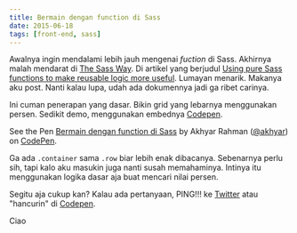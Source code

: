 ```yaml
---
title: Bermain dengan function di Sass
date: 2015-06-18
tags: [front-end, sass]
---
```


Awalnya ingin mendalami lebih jauh mengenai *fuction* di Sass. Akhirnya malah mendarat di [The Sass Way](https://thesassway.com). Di artikel yang berjudul [Using pure Sass functions to make reusable logic more useful](https://thesassway.com/using-pure-sass-functions-to-make-reusable-logic-more-useful/). Lumayan menarik. Makanya aku post. Nanti kalau lupa, udah ada dokumennya jadi ga ribet carinya.

Ini cuman penerapan yang dasar. Bikin grid yang lebarnya menggunakan persen. Sedikit demo, menggunakan embednya [Codepen](https://codepen.io).

<p data-height="268" data-theme-id="0" data-slug-hash="zGdXzd" data-default-tab="result" data-user="akhyar" class='codepen'>See the Pen <a href='http://codepen.io/akhyar/pen/zGdXzd/'>Bermain dengan function di Sass</a> by Akhyar Rahman (<a href='http://codepen.io/akhyar'>@akhyar</a>) on <a href='http://codepen.io'>CodePen</a>.</p>
<script async src="https://assets.codepen.io/assets/embed/ei.js"></script>

Ga ada `.container` sama `.row` biar lebih enak dibacanya. Sebenarnya perlu sih, tapi kalo aku masukin juga nanti susah memahaminya. Intinya itu menggunakan logika dasar aja buat mencari nilai persen.

Segitu aja cukup kan? Kalau ada pertanyaan, PING!!! ke [Twitter][akun-twitter] atau "hancurin" di [Codepen](https://codepen.io/akhyar/pen/zGdXzd).

Ciao

[akun-twitter]: https://twitter.com/akhyarrh
